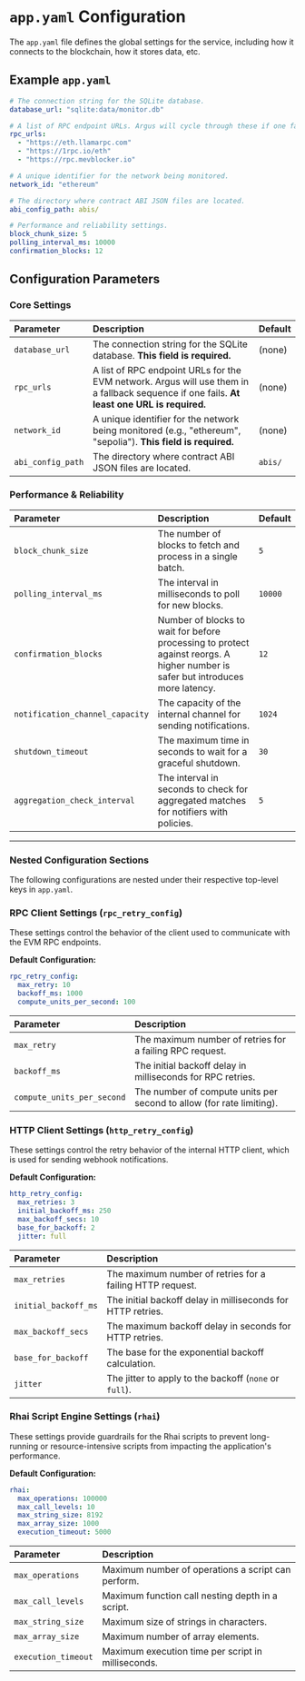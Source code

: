 # `app.yaml` Configuration

The `app.yaml` file defines the global settings for the service, including how it connects to the blockchain, how it stores data, etc.

## Example `app.yaml`

```yaml
# The connection string for the SQLite database.
database_url: "sqlite:data/monitor.db"

# A list of RPC endpoint URLs. Argus will cycle through these if one fails.
rpc_urls:
  - "https://eth.llamarpc.com"
  - "https://1rpc.io/eth"
  - "https://rpc.mevblocker.io"

# A unique identifier for the network being monitored.
network_id: "ethereum"

# The directory where contract ABI JSON files are located.
abi_config_path: abis/

# Performance and reliability settings.
block_chunk_size: 5
polling_interval_ms: 10000
confirmation_blocks: 12
```

## Configuration Parameters

### Core Settings

| Parameter | Description | Default |
| :--- | :--- | :--- |
| `database_url` | The connection string for the SQLite database. **This field is required.** | (none) |
| `rpc_urls` | A list of RPC endpoint URLs for the EVM network. Argus will use them in a fallback sequence if one fails. **At least one URL is required.** | (none) |
| `network_id` | A unique identifier for the network being monitored (e.g., "ethereum", "sepolia"). **This field is required.** | (none) |
| `abi_config_path` | The directory where contract ABI JSON files are located. | `abis/` |

### Performance & Reliability

| Parameter | Description | Default |
| :--- | :--- | :--- |
| `block_chunk_size` | The number of blocks to fetch and process in a single batch. | `5` |
| `polling_interval_ms` | The interval in milliseconds to poll for new blocks. | `10000` |
| `confirmation_blocks` | Number of blocks to wait for before processing to protect against reorgs. A higher number is safer but introduces more latency. | `12` |
| `notification_channel_capacity` | The capacity of the internal channel for sending notifications. | `1024` |
| `shutdown_timeout` | The maximum time in seconds to wait for a graceful shutdown. | `30` |
| `aggregation_check_interval` | The interval in seconds to check for aggregated matches for notifiers with policies. | `5` |

---

### Nested Configuration Sections

The following configurations are nested under their respective top-level keys in `app.yaml`.

### RPC Client Settings (`rpc_retry_config`)

These settings control the behavior of the client used to communicate with the EVM RPC endpoints.

**Default Configuration:**
```yaml
rpc_retry_config:
  max_retry: 10
  backoff_ms: 1000
  compute_units_per_second: 100
```

| Parameter | Description |
| :--- | :--- |
| `max_retry` | The maximum number of retries for a failing RPC request. |
| `backoff_ms` | The initial backoff delay in milliseconds for RPC retries. |
| `compute_units_per_second` | The number of compute units per second to allow (for rate limiting). |

### HTTP Client Settings (`http_retry_config`)

These settings control the retry behavior of the internal HTTP client, which is used for sending webhook notifications.

**Default Configuration:**
```yaml
http_retry_config:
  max_retries: 3
  initial_backoff_ms: 250
  max_backoff_secs: 10
  base_for_backoff: 2
  jitter: full
```

| Parameter | Description |
| :--- | :--- |
| `max_retries` | The maximum number of retries for a failing HTTP request. |
| `initial_backoff_ms` | The initial backoff delay in milliseconds for HTTP retries. |
| `max_backoff_secs` | The maximum backoff delay in seconds for HTTP retries. |
| `base_for_backoff` | The base for the exponential backoff calculation. |
| `jitter` | The jitter to apply to the backoff (`none` or `full`). |

### Rhai Script Engine Settings (`rhai`)

These settings provide guardrails for the Rhai scripts to prevent long-running or resource-intensive scripts from impacting the application's performance.

**Default Configuration:**
```yaml
rhai:
  max_operations: 100000
  max_call_levels: 10
  max_string_size: 8192
  max_array_size: 1000
  execution_timeout: 5000
```

| Parameter | Description |
| :--- | :--- |
| `max_operations` | Maximum number of operations a script can perform. |
| `max_call_levels` | Maximum function call nesting depth in a script. |
| `max_string_size` | Maximum size of strings in characters. |
| `max_array_size` | Maximum number of array elements. |
| `execution_timeout` | Maximum execution time per script in milliseconds. |
